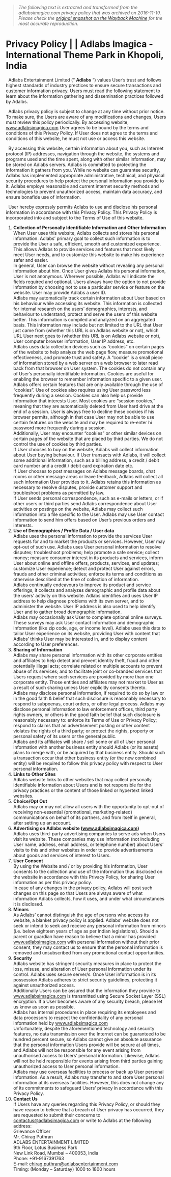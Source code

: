 > *The following text is extracted and transformed from the adlabsimagica.com privacy policy that was archived on 2016-11-19. Please check the [original snapshot on the Wayback Machine](https://web.archive.org/web/20161119131259id_/http%3A//www.adlabsimagica.com/privacy-policy) for the most accurate reproduction.*

# Privacy Policy | | Adlabs Imagica - International Theme Park in Khopoli, India

  Adlabs Entertainment Limited (“ **Adlabs** “) values User’s trust and follows highest standards of industry prectices to ensure secure transactions and customer information privacy. Users must read the following statement to learn about the information gathering and dissemination practices followed by Adalbs. 

  Adlabs privacy policy is subject to change at any time without prior notice. To make sure, the Users are aware of any modifications and changes, Users must review this policy periodically. By accessing website, www.adlabsimagica.com User agrees to be bound by the terms and conditions of this Privacy Policy. If User does not agree to the terms and conditions of this website, he must not use or access this website. 

  By accessing this website, certain information about you, such as Internet protocol (IP) addresses, navigation through the website, the systems and programs used and the time spent, along with other similar information, may be stored on Adlabs servers. Adlabs is committed to protecting the information it gathers from you. While no website can guarantee security, Adlabs has implemented appropriate administrative, technical, and physical security procedures to help protect the personal information you provide to it. Adlabs employs reasonable and current internet security methods and technologies to prevent unauthorized access, maintain data accuracy, and ensure bonafide use of information. 

  User hereby expressly permits Adlabs to use and disclose his personal information in accordance with this Privacy Policy. This Privacy Policy is incorporated into and subject to the Terms of Use of this website. 

  1. **Collection of Personally Identifiable Information and Other Information**   
When User uses this website, Adlabs collects and stores his personal information. Adlabs’ primary goal to collect such information is to provide the User a safe, efficient, smooth and customized experience. This allows Adlabs to provide services and features that most likely meet User needs, and to customize this website to make his experience safer and easier.   
In general, User can browse the website without revealing any personal information about him. Once User gives Adlabs his personal information, User is not anonymous. Wherever possible, Adlabs will indicate the fields required and optional. Users always have the option to not provide information by choosing not to use a particular service or feature on the website. User may provide Adlabs a user ID.   
Adlabs may automatically track certain information about User based on his behaviour while accessing its website. This information is collected for internal research on the users’ demographics, interests, and behaviour to understand, protect and serve the users of this website better. This information is compiled and analyzed on an aggregated basis. This information may include but not limited to the URL that User just came from (whether this URL is on Adlabs website or not), which URL User next goes to (whether this URL is on Adlabs website or not), User computer browser information, User IP address, etc.   
Adlabs uses data collection devices such as “cookies” on certain pages of the website to help analyze the web page flow, measure promotional effectiveness, and promote trust and safety. A “cookie” is a small piece of information stored by a web server on a web browser to later read back from that browser on User system. The cookies do not contain any of User’s personally identifiable information. Cookies are useful for enabling the browser to remember information specific to a given user. Adlabs offers certain features that are only available through the use of “cookies”. Use of cookies also requires using User password less frequently during a session. Cookies can also help us provide information that interests User. Most cookies are “session cookies,” meaning that they are automatically deleted from User hard drive at the end of a session. User is always free to decline these cookies if his browser permits, although in that case User may not be able to use certain features on the website and may be required to re-enter hi password more frequently during a session.   
Additionally, User may encounter “cookies” or other similar devices on certain pages of the website that are placed by third parties. We do not control the use of cookies by third parties.   
If User chooses to buy on the website, Adlabs will collect information about User buying behaviour. If User transacts with Adlabs, it will collect some additional information, such as a billing address, a credit / debit card number and a credit / debit card expiration date etc.   
If User chooses to post messages on Adlabs message boards, chat rooms or other message areas or leave feedback, Adlabs will collect all such information User provides to it. Adlabs retains this information as necessary to resolve disputes, provide customer support and troubleshoot problems as permitted by law.   
If User sends personal correspondence, such as e-mails or letters, or if other users or third parties send Adlabs correspondence about User activities or postings on the website, Adlabs may collect such information into a file specific to the User. Adlabs may use User contact information to send him offers based on User’s previous orders and interests. 
  2. **Use of Demographics / Profile Data / User data**   
Adlabs uses the personal information to provide the services User requests for and to market the products or services. However, User may opt-out of such use. Adlabs uses User personal information to resolve disputes; troubleshoot problems; help promote a safe service; collect money; measure consumer interest in its products and services, inform User about online and offline offers, products, services, and updates; customize User experience; detect and protect User against errors, frauds and other criminal activities; enforce its terms and conditions as otherwise described at the time of collection of information.   
Adlabs continually endeavours to improve its product and service offerings, it collects and analyzes demographic and profile data about the users’ activity on this website. Adlabs identifies and uses User IP address to help diagnose problems with its own server, and to administer the website. User IP address is also used to help identify User and to gather broad demographic information.   
Adlabs may occasionally ask User to complete optional online surveys. These surveys may ask User contact information and demographic information (like zip code, age, or income level). Adlabs uses this data to tailor User experience on its website, providing User with content that Adlabs’ thinks User may be interested in, and to display content according to User preferences. 
  3. **Sharing of Information**   
Adlabs may share personal information with its other corporate entities and affiliates to help detect and prevent identity theft, fraud and other potentially illegal acts; correlate related or multiple accounts to prevent abuse of its services; and to facilitate joint or co-branded services that Users request where such services are provided by more than one corporate entity. Those entities and affiliates may not market to User as a result of such sharing unless User explicitly consents thereto.   
Adlabs may disclose personal information, if required to do so by law or in the good faith & belief that such disclosure is reasonably necessary to respond to subpoenas, court orders, or other legal process. Adlabs may disclose personal information to law enforcement offices, third party rights owners, or others in the good faith belief that such disclosure is reasonably necessary to: enforce its Terms of Use or Privacy Policy; respond to claims that an advertisement posting or other content violates the rights of a third party; or protect the rights, property or personal safety of its users or the general public.   
Adlabs and its affiliates will share / sell some or all of User personal information with another business entity should Adlabs (or its assets) plans to merge with, or be acquired by that business entity. Should such a transaction occur that other business entity (or the new combined entity) will be required to follow this privacy policy with respect to User personal information. 
  4. **Links to Other Sites**   
Adlabs website links to other websites that may collect personally identifiable information about Users and is not responsible for the privacy practices or the content of those linked or hypertext linked websites. 
  5. **Choice/Opt Out**   
Adlabs may or may not allow all users with the opportunity to opt-out of receiving non-essential (promotional, marketing-related) communications on behalf of its partners, and from itself in general, after setting up an account. 
  6. **Advertising on Adlabs website (www.adlabsimagica.com)**   
Adlabs uses third-party advertising companies to serve ads when Users visit its website. These companies may use information (not including User name, address, email address, or telephone number) about Users’ visits to this and other websites in order to provide advertisements about goods and services of interest to Users. 
  7. **User Consent**   
By using the Website and / or by providing his information, User consents to the collection and use of the information thus disclosed on the website in accordance with this Privacy Policy, for sharing User information as per this privacy policy.   
In case of any changes in the privacy policy, Adlabs will post such changes on this page so that Users are always aware of what information Adlabs collects, how it uses, and under what circumstances it is disclosed. 
  8. **Minors**   
As Adlabs’ cannot distinguish the age of persons who access its website, a blanket privacy policy is applied. Adlabs’ website does not seek or intend to seek and receive any personal information from minors (i.e. below eighteen years of age as per Indian legislations). Should a parent or guardian have reason to believe that a minor has provided www.adlabsimagica.com with personal information without their prior consent, they may contact us to ensure that the personal information is removed and unsubscribed from any promotional contact opportunities. 
  9. **Security**   
Adlabs website has stringent security measures in place to protect the loss, misuse, and alteration of User personal information under its control. Adlabs uses secure server/s. Once User information is in its possession Adlabs adheres to strict security guidelines, protecting it against unauthorized access.   
Additionally Users can be assured that the information they provide to www.adlabsimagica.com is transmitted using Secure Socket Layer (SSL) encryption. If a User becomes aware of any security breach, please let us know as soon as possible.   
Adlabs has internal procedures in place requiring its employees and data processors to respect the confidentiality of any personal information held by www.adlabsimagica.com   
Unfortunately, despite the aforementioned technology and security features, no data transmission over the Internet can be guaranteed to be hundred percent secure, so Adlabs cannot give an absolute assurance that the personal information Users provide will be secure at all times, and Adlabs will not be responsible for any event arising from unauthorised access to Users’ personal information. Likewise, Adlabs will not be held responsible for events arising from third parties gaining unauthorized access to User personal information.   
Adlabs may use overseas facilities to process or back up User personal information. As a result, Adlabs may transfer to and store User personal information at its overseas facilities. However, this does not change any of its commitments to safeguard Users’ privacy in accordance with this Privacy Policy. 
  10. **Contact Us**   
If Users have any queries regarding this Privacy Policy, or should they have reason to believe that a breach of User privacy has occurred, they are requested to submit their concerns to contactus@adlabsimagica.com or write to Adlabs at the following address:   
Grievance Officer  
Mr. Chirag Puthran  
ADLABS ENTERTAINMENT LIMITED  
9th Floor, Lotus Business Park  
New Link Road, Mumbai – 400053, India  
Phone: +91-9167391763  
E-mail: chirag.puthran@adlabsentertainment.com  
Timing: (Monday – Saturday) 1000 to 1800 hours  



